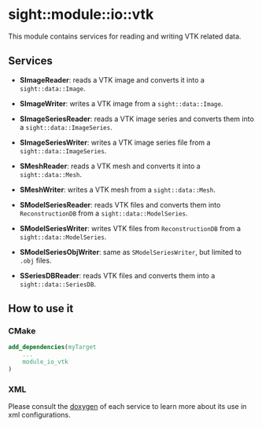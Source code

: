 # sight::module::io::vtk

This module contains services for reading and writing VTK related data.

## Services

- **SImageReader**: reads a VTK image and converts it into a `sight::data::Image`.

- **SImageWriter**: writes a VTK image from a `sight::data::Image`.

- **SImageSeriesReader**: reads a VTK image series and converts them into a `sight::data::ImageSeries`.

- **SImageSeriesWriter**: writes a VTK image series file from a `sight::data::ImageSeries`.

- **SMeshReader**: reads a VTK mesh and converts it into a `sight::data::Mesh`.

- **SMeshWriter**: writes a VTK mesh from a `sight::data::Mesh`.

- **SModelSeriesReader**: reads VTK files and converts them into `ReconstructionDB` from a `sight::data::ModelSeries`.

- **SModelSeriesWriter**: writes VTK files from `ReconstructionDB` from a `sight::data::ModelSeries`.

- **SModelSeriesObjWriter**: same as `SModelSeriesWriter`, but limited to `.obj` files.

- **SSeriesDBReader**: reads VTK files and converts them into a `sight::data::SeriesDB`.

## How to use it

### CMake

```cmake
add_dependencies(myTarget 
    ...
    module_io_vtk
)
```

### XML

Please consult the [doxygen](https://sight.pages.ircad.fr/sight) of each service to learn more about its use in xml configurations.